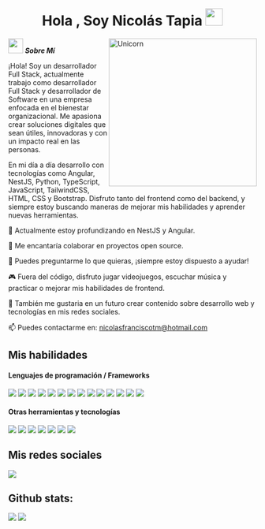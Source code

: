 <h1 align="center">Hola , Soy Nicolás Tapia <img src="https://media.giphy.com/media/hvRJCLFzcasrR4ia7z/giphy.gif" width="35"></h1>

<img align="right" width=300px alt="Unicorn" src="https://c.tenor.com/GN73MKBawZYAAAAi/busy-cute.gif" />

<img src="https://media.giphy.com/media/ObNTw8Uzwy6KQ/giphy.gif" width="30px">&nbsp;***Sobre Mí***

¡Hola! Soy un desarrollador Full Stack, actualmente trabajo como desarrollador Full Stack y desarrollador de Software en una empresa enfocada en el bienestar organizacional. Me apasiona crear soluciones digitales que sean útiles, innovadoras y con un impacto real en las personas.

En mi día a día desarrollo con tecnologías como Angular, NestJS, Python, TypeScript, JavaScript, TailwindCSS, HTML, CSS y Bootstrap. Disfruto tanto del frontend como del backend, y siempre estoy buscando maneras de mejorar mis habilidades y aprender nuevas herramientas.

🌱 Actualmente estoy profundizando en NestJS y Angular.

👯 Me encantaría colaborar en proyectos open source.

🤝 Puedes preguntarme lo que quieras, ¡siempre estoy dispuesto a ayudar!

🎮 Fuera del código, disfruto jugar videojuegos, escuchar música y practicar o mejorar mis habilidades de frontend.

👾 También me gustaria en un futuro crear contenido sobre desarrollo web y tecnologías en mis redes sociales.

📫 Puedes contactarme en: <a href="mailto:nicolasfranciscotm@gmail.com">nicolasfranciscotm@hotmail.com</a>

## Mis habilidades

<h4> Lenguajes de programación / Frameworks </h4>
<span> 
  <img src="https://img.shields.io/badge/HTML5-E34F26?style=for-the-badge&logo=html5&logoColor=white">
  <img src="https://img.shields.io/badge/CSS3-1572B6?style=for-the-badge&logo=css3&logoColor=white">
  <img src="https://img.shields.io/badge/JavaScript-F7DF1E?style=for-the-badge&logo=javascript&logoColor=black">
  <img src= "https://img.shields.io/badge/typescript-%23007ACC.svg?style=for-the-badge&logo=typescript&logoColor=white">
  <img src="https://img.shields.io/badge/angular-%23DD0031.svg?style=for-the-badge&logo=angular&logoColor=white">
  <img src="https://img.shields.io/badge/nestjs-%23E0234E.svg?style=for-the-badge&logo=nestjs&logoColor=white">
  <img src="https://img.shields.io/badge/tailwindcss-%2338B2AC.svg?style=for-the-badge&logo=tailwind-css&logoColor=whit">
  <img src="https://img.shields.io/badge/astro-%232C2052.svg?style=for-the-badge&logo=astro&logoColor=white">
  <img src="https://img.shields.io/badge/react-%2320232a.svg?style=for-the-badge&logo=react&logoColor=%2361DAFB">
  <img src="https://img.shields.io/badge/django-%23092E20.svg?style=for-the-badge&logo=django&logoColor=white">
  <img src="https://img.shields.io/badge/bootstrap-%238511FA.svg?style=for-the-badge&logo=bootstrap&logoColor=white">
  <img src="https://img.shields.io/badge/postgres-%23316192.svg?style=for-the-badge&logo=postgresql&logoColor=white">
  <img src="https://img.shields.io/badge/python-3670A0?style=for-the-badge&logo=python&logoColor=ffdd54">
  <img src= "https://img.shields.io/badge/-Arduino-00979D?style=for-the-badge&logo=Arduino&logoColor=white">
 


</span>


<h4> Otras herramientas y tecnologías </h4>
<span>
  <img src="https://img.shields.io/badge/Git-F05032?style=for-the-badge&logo=git&logoColor=white">
  <img src="https://img.shields.io/badge/jira-%230A0FFF.svg?style=for-the-badge&logo=jira&logoColor=white">
  <img src="https://img.shields.io/badge/GoogleCloud-%234285F4.svg?style=for-the-badge&logo=google-cloud&logoColor=white">
  <img src="https://img.shields.io/badge/Ubuntu-E95420?style=for-the-badge&logo=ubuntu&logoColor=white">
  <img src="https://img.shields.io/badge/Fedora-294172?style=for-the-badge&logo=fedora&logoColor=white">
  <img src="https://img.shields.io/badge/MySQL-00000F?style=for-the-badge&logo=mysql&logoColor=white">
  <img src="https://img.shields.io/badge/Postman-FF6C37?style=for-the-badge&logo=postman&logoColor=white">
  




</span>

## Mis redes sociales

<a href= "https://www.instagram.com/nddream_/?hl=es">
    <img src="https://img.shields.io/badge/Instagram-%23E4405F.svg?style=for-the-badge&logo=Instagram&logoColor=white">
</a>


<h2>Github stats:</h2> 

[![](https://github-readme-stats.vercel.app/api?username=nicolastapiadev&show_icons=true&theme=tokyonight&hide_border=true&locale=es)](https://github.com/valentinawerle)
[![](https://github-readme-streak-stats.herokuapp.com/?user=nicolastapiadev&theme=material-palenight)](https://github.com/naikodev)
</div>

